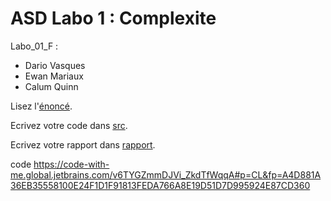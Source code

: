 # ASD Labo 1 : Complexite

Labo_01_F :
- Dario Vasques
- Ewan Mariaux
- Calum Quinn

Lisez l'[énoncé](enonce). 

Ecrivez votre code dans [src](src).

Ecrivez votre rapport dans [rapport](rapport).

code 
https://code-with-me.global.jetbrains.com/v6TYGZmmDJVi_ZkdTfWqqA#p=CL&fp=A4D881A36EB35558100E24F1D1F91813FEDA766A8E19D51D7D995924E87CD360
